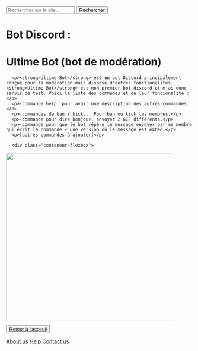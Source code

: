 <html lang="fr">
    <head>
        <meta charset="utf-8">
        <title>GifMignon/About_us</title>
    </head>

  <body>
    <form role="search">
  <div>
    <input type="search" id="maRecherche" name="q"
     placeholder="Rechercher sur le site…"
     aria-label="Rechercher parmi le contenu du site">
    <button>Rechercher</button>
  </div>
</form>
      <h1>Bot Discord :</h1>
      <h1><strong>Ultime Bot</strong> (bot de modération)</h1>
      <p>  </p>
      
      <p><strong>Ultime Bot</strong> est un bot Discord principalement conçue pour la modération mais dispose d'autres fonctionalités. <strong>Ultime Bot</strong> est mon premier bot discord et m'as donc servis de test. Voici la liste des commades et de leur foncionalité :</p>
      <p>-commande help, pour avoir une description des autres commandes.</p>
      <p>-commandes de ban / kick... Pour ban ou kick les membres.</p>
      <p>-commande pour dire bonjour, envoyer 2 GIF différents.</p>
      <p>-commande pour que le bot répère le message envoyer par me membre qui écrit la commande + une version où le message est embed.</p>
      <p>[autres commandes à ajouter]</p>
      
      <div class="conteneur-flexbox">
  <div class="box">
    <p class="click"></p>
    <!--le lien vers la grande image qui sera affichée lors du clic sur la vignette carrée -->
      <a href="https://media.discordapp.net/attachments/884718653348667412/885118871319748638/Screenshot_5.png" data-lightbox="image-1">
        <!--le lien vers la petite image carrée qui sert de vignette -->
      <img src="https://media.discordapp.net/attachments/884718653348667412/885118871319748638/Screenshot_5.png" style="width: 450px;"></a>
  </div>

<p></p>
    <button><a href="https://maevebestdev.github.io/Main_Page/">Retour à l'acceuil</a></button>
    <p> </p>
    <a href="https://maevebestdev.github.io/About_Us/">About us</a>
    <a href="https://maevebestdev.github.io/Help/">Help</a>
    <a href="https://maevebestdev.github.io/Contact_Us/">Contact us</a>

